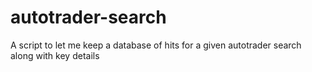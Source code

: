 # autotrader-search
A script to let me keep a database of hits for a given autotrader search along with key details
